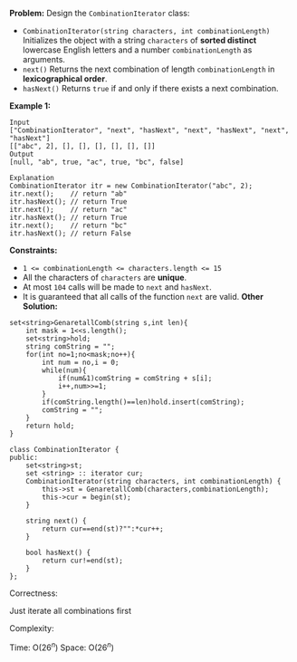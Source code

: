 **Problem:**
Design the `CombinationIterator` class:

- `CombinationIterator(string characters, int combinationLength)` Initializes the object with a string `characters` of **sorted distinct** lowercase English letters and a number `combinationLength` as arguments.
- `next()` Returns the next combination of length `combinationLength` in **lexicographical order**.
- `hasNext()` Returns `true` if and only if there exists a next combination.

 

**Example 1:**

```
Input
["CombinationIterator", "next", "hasNext", "next", "hasNext", "next", "hasNext"]
[["abc", 2], [], [], [], [], [], []]
Output
[null, "ab", true, "ac", true, "bc", false]

Explanation
CombinationIterator itr = new CombinationIterator("abc", 2);
itr.next();    // return "ab"
itr.hasNext(); // return True
itr.next();    // return "ac"
itr.hasNext(); // return True
itr.next();    // return "bc"
itr.hasNext(); // return False
```

 

**Constraints:**

- `1 <= combinationLength <= characters.length <= 15`
- All the characters of `characters` are **unique**.
- At most `104` calls will be made to `next` and `hasNext`.
- It is guaranteed that all calls of the function `next` are valid.
**Other Solution:**
```
set<string>GenaretallComb(string s,int len){
    int mask = 1<<s.length();
    set<string>hold;
    string comString = "";
    for(int no=1;no<mask;no++){
        int num = no,i = 0;
        while(num){
            if(num&1)comString = comString + s[i];
            i++,num>>=1;
        }
        if(comString.length()==len)hold.insert(comString);
        comString = "";
    }
    return hold;
}

class CombinationIterator {
public:
    set<string>st;
    set <string> :: iterator cur;
    CombinationIterator(string characters, int combinationLength) {
        this->st = GenaretallComb(characters,combinationLength);
        this->cur = begin(st);
    }
    
    string next() {
        return cur==end(st)?"":*cur++;
    }
    
    bool hasNext() {
        return cur!=end(st);
    }
};
```
Correctness:

Just iterate all combinations first

Complexity:

Time: O($26^n$)
Space: O($26^n$)